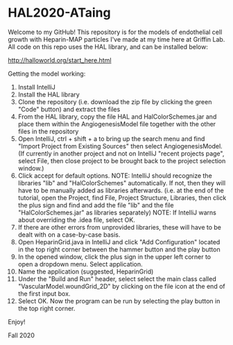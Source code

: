 # HAL2020-ATaing

Welcome to my GitHub!  This repository is for the models of endothelial cell growth with Heparin-MAP particles I've made at my time here at Griffin Lab.  All code on this repo uses the HAL library, and can be installed below:

http://halloworld.org/start_here.html

Getting the model working:

1) Install IntelliJ
2) Install the HAL library
2) Clone the repository (i.e. download the zip file by clicking the green "Code" button) and extract the files
3) From the HAL library, copy the file HAL and HalColorSchemes.jar and place them within the AngiogenesisModel file together with the other files in the repository
4) Open IntelliJ, ctrl + shift + a to bring up the search menu and find "Import Project from Existing Sources" then select AngiogenesisModel. (If currently in another project and not on IntelliJ "recent projects page", select File, then close project to be brought back to the project selection window.)
5) Click accept for default options. NOTE: IntelliJ should recognize the libraries "lib" and "HalColorSchemes" automatically.  If not, then they will have to be manually added as libraries afterwards.  (i.e. at the end of the tutorial, open the Project, find File, Project Structure, Libraries, then click the plus sign and find and add the file "lib" and the file "HalColorSchemes.jar" as libraries separately)
NOTE: If IntelliJ warns about overriding the .idea file, select OK.
6) If there are other errors from unprovided libraries, these will have to be dealt with on a case-by-case basis.
7) Open HeparinGrid.java in IntelliJ and click "Add Configuration" located in the top right corner between the hammer button and the play button
8) In the opened window, click the plus sign in the upper left corner to open a dropdown menu. Select application.
9) Name the application (suggested, HeparinGrid)
10) Under the "Build and Run" header, select select the main class called "VascularModel.woundGrid_2D" by clicking on the file icon at the end of the first input box.
11) Select OK. Now the program can be run by selecting the play button in the top right corner.

Enjoy!

Fall 2020
